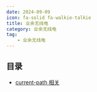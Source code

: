 ```yaml
---
date: 2024-09-09
icon: fa-solid fa-walkie-talkie
title: 业余无线电
category: 业余无线电
tag:
    - 业余无线电
---
```



## 目录

- [current-path 相关](current-path.md)
